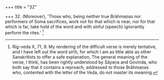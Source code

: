 +++
title = "32"

+++
32. (Moreover), 'Those who, being neither true Brāhmaṇas nor performers of Soma sacrifices, work not for that which is near, nor for that which is far, take hold of the word and with sinful (speech) ignorantly perform the rites.' [^17] 


[^17]:  Rig-veda X, 71, 9. My rendering of the difficult verse is merely tentative, and I have left out the word sirīḥ, for which I am as little able as other Sanskritists to offer a safe explanation, The general meaning of the verse, I think, has been rightly understood by Sāyaṇa and Govinda, who both say that it contains a reproach, addressed to those Brāhmaṇas who, contented with the letter of the Veda, do not master its meaning.

